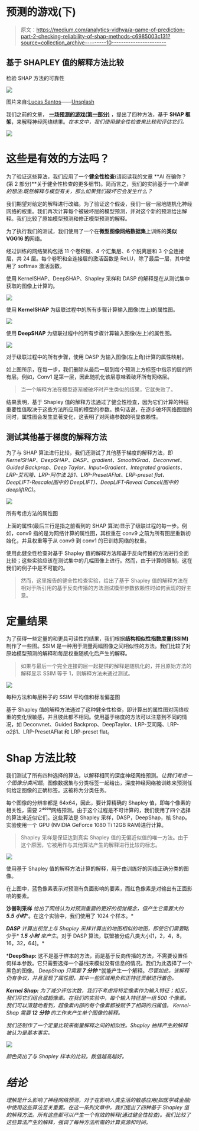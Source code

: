 # 预测的游戏(下)

> 原文：<https://medium.com/analytics-vidhya/a-game-of-prediction-part-2-checking-reliability-of-shap-methods-c6985003c131?source=collection_archive---------10----------------------->

## 基于 SHAPLEY 值的解释方法比较

检验 SHAP 方法的可靠性

![](img/fe27fbf6da74a8bd8c3647c928e3bd0d.png)

图片来自:[Lucas Santos](https://unsplash.com/@_staticvoid)——[Unsplash](https://unsplash.com/)

我们之前的文章， [**一场预测的游戏(第一部分)**](/@enrico.busto/a-game-of-prediction-part-1-coalition-games-to-explain-dnn-1e8d83ba6be4) ，提出了四种方法，基于 **SHAP 框架**，来解释神经网络结果。*在本文中，我们使用健全性检查来比较和评估它们。*

![](img/ca39d5fef98a369e265b34765f9c0173.png)

# 这些是有效的方法吗？

为了验证这些算法，我们应用了一个**健全性检查**(请阅读我的文章 **AI 在骗你？(第 2 部分)**关于健全性检查的更多细节)。简而言之，我们的实验基于一个*简单的想法:既然解释与模型有关，那么如果我们破坏它会发生什么？*

我们期望对给定的解释进行改编。为了验证这个假设，我们一层一层地随机化神经网络的权重。我们再次计算每个被破坏层的模型预测，并对这个新的预测给出解释。我们比较了原始模型预测和修正模型预测的解释。

为了执行我们的测试，我们使用了一个在**微型图像网络数据集**上训练的**类似 VGG16 的**网络。

经过训练的网络架构包括 11 个卷积层、4 个汇集层、6 个脱离层和 3 个全连接层，共 24 层。每个卷积和全连接层的激活函数是 ReLU，除了最后一层，其中使用了 softmax 激活函数。

使用 KernelSHAP、DeepSHAP、Shapley 采样和 DASP 的解释是在从测试集中获取的图像上计算的。

![](img/e72f41390fbe792ffc29d0061da4925a.png)

使用 **KernelSHAP** 为级联过程中的所有步骤计算输入图像(左上)的属性图。

![](img/60478ccb01c885498f34721b7c3e1165.png)

使用 **DeepSHAP** 为级联过程中的所有步骤计算输入图像(左上)的属性图。

![](img/8c84071c36b39a45407f2009ff0aca17.png)

对于级联过程中的所有步骤，使用 DASP 为输入图像(左上角)计算的属性映射。

如上图所示，在每一步，我们删除从最后一层到每个预测上方标签中指示的层的所有层。例如，Conv1 是第一层，因此随机化该层意味着破坏所有网络层。

> 当一个解释方法在模型逐渐被破坏时产生类似的结果，它就失败了。

结果表明，基于 Shapley 值的解释方法通过了健全性检查，因为它们计算的特征重要性值取决于这些方法所应用的模型的参数。换句话说，在逐步破坏网络图层的同时，属性图会发生显著变化，这表明了对网络参数的明显依赖性。

## 测试其他基于梯度的解释方法

为了与 SHAP 算法进行比较，我们还测试了其他基于梯度的解释方法，即 *KernelSHAP、DeepSHAP、DASP、gradient、SmoothGrad、Deconvnet、Guided Backprop、Deep Taylor、Input×Gradient、Integrated gradients、LRP-艾司隆、LRP-阿尔法 2β1、LRP-PresetAFlat、LRP-preset flat、DeepLIFT-Rescale(图中的 DeepLIFT)、DeepLIFT-Reveal Cancel(图中的 deepliftRC)*。

![](img/6da2d3ccb6c2fdd6fbef13becc10038a.png)

所有考虑方法的属性图

上面的属性(最后三行是指之前看到的 SHAP 算法)显示了级联过程的每一步。例如，conv9 指的是为网络计算的属性图，其权重在 conv9 之前为所有图层重新初始化，并且权重等于从 conv9 到 conv1 的已训练网络的权重。

使用此健全性检查对基于 Shapley 值的解释方法和基于反向传播的方法进行全面比较；这些实验应该在测试集中的几幅图像上进行。然而，由于计算的限制，这在我们的例子中是不可能的。

> 然而，这里报告的健全性检查实验，给出了基于 Shapley 值的解释方法在相对于所引用的基于反向传播的方法测试模型参数依赖性时如何表现的好主意。

# 定量结果

为了获得一些定量的和更具可读性的结果，我们根据**结构相似性指数度量(SSIM)** 制作了一些图。SSIM 是一种用于测量两幅图像之间相似性的方法。我们比较了对原始模型预测的解释和每层权重随机化后产生的解释。

> 如果与最后一个完全连接的层一起提供的解释是随机化的，并且原始方法的解释显示 SSIM 等于 1，则解释方法未通过测试。

![](img/5c2f40b059dcabcbe0b7e895bc6c18c8.png)

每种方法和每层种子的 SSIM 平均值和标准偏差图

基于 Shapley 值的解释方法通过了这种健全性检查，即计算出的属性图对网络权重的变化很敏感，并且彼此都不相同。使用基于梯度的方法可以注意到不同的情况，如 Deconvnet、Guided Backprop、DeepTaylor、LRP-艾司隆、LRP-α2β1、LRP-PresetAFlat 和 LRP-preset flat。

# Shap 方法比较

我们测试了所有四种选择的算法，以解释相同的深度神经网络预测。*让我们考虑一个图像分类问题*。图像数据集与分类标签一起给出，深度神经网络被训练来预测任何给定图像的正确标签。这被称为分类任务。

每个图像的分辨率都是 64x64，因此，要计算精确的 Shapley 值，即每个像素的相关性，需要 2⁴⁰⁹⁶网络预测。由于这个过程是不可计算的，我们使用了四个选择的算法来近似它们。这些算法是 Shapley 采样，DASP，DeepShap，核 Shap。实验使用一个 GPU (NVIDIA GeForce 1080 Ti 12GB RAM)进行计算。

> Shapley 采样是保证达到真实 Shapley 值的无偏近似值的唯一方法。由于这个原因，它被用作与其他算法产生的解释进行比较的标志。

![](img/f57d197bcd87320ea7331f8c32a7bdad.png)

使用基于 Shapley 值的解释方法计算的解释，用于由训练好的网络正确分类的图像。

在上图中，蓝色像素表示对预测有负面影响的要素，而红色像素是对输出有正面影响的要素。

**沙普利采样** *给出了网络认为对预测重要的更好的视觉概念，但产生它需要大约* ***5.5 小时****。在这个实验中，我们使用了 1024 个样本。*

***DASP** 计算出视觉上与 Shapley 采样计算出的地图相似的地图，即使它们需要*略少于* ***1.5 小时*** *来产生*。对于 DASP 算法，联盟被分成八类大小[1，2，4，8，16，32，64]。*

***DeepShap:** 这不是基于样本的方法，而是基于反向传播的方法，不需要设置任何样本参数。它只需要选择一个基线来模拟没有信息的情况。我们为此选择了一个黑色的图像。 *DeepShap 只需要* ***7 分钟*** *就能产生一个解释。*尽管如此，该解释仍有争议，并且呈现了属性图，其中一些区域用负和正特征贡献进行着色。*

***Kernel Shap:** 为了减少评估次数，我们不考虑将特定像素作为输入特征；相反，我们将它们组合成超像素。在我们的实验中，每个输入特征是一组 500 个像素。我们可以清楚地看到，超像素内部的每个像素都被赋予了相同的归属值。 *Kernel-Shap 需要* ***12 分钟*** *的工作来产生单个图像的解释。**

*我们还制作了一个定量比较来衡量解释之间的相似性。Shapley 抽样产生的解释被认为是基本事实。*

*![](img/1fc24c1b76441731834c28dfc59c11b2.png)*

*颜色突出了与 Shapley 样本的比较。数值越高越好。*

# *结论*

*理解是什么影响了神经网络预测，对于在影响人类生活的敏感应用(如医学或金融)中使用这些算法至关重要。在这一系列文章中，我们提出了四种基于 Shapley 值的解释方法。所有这些都可以产生一个有效的解释(通过健全性检查)。我们比较了这些算法产生的解释，强调了每种方法所需的计算资源和时间。*